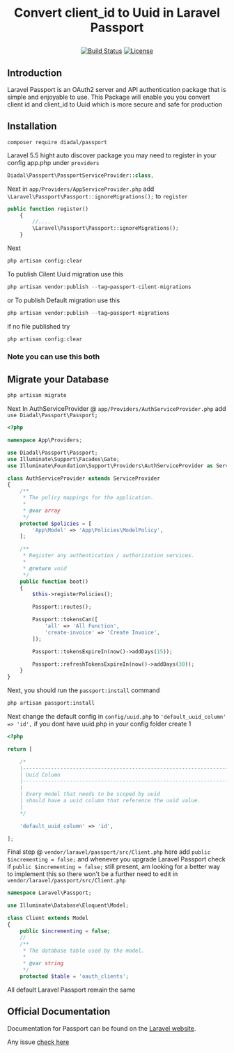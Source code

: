 
# <p align="center">Convert client_id to Uuid in Laravel Passport</p>

<p align="center">
<a href="https://travis-ci.org/diadal/passport"><img src="https://travis-ci.org/diadal/passport.svg?branch=master" alt="Build Status"></a>
<!-- <a href="https://packagist.org/packages/diadal/passport"><img src="https://poser.pugx.org/diadal/passport/d/total.svg" alt="Total Downloads"></a> -->
<!-- <a href="https://packagist.org/packages/diadal/passport"><img src="https://poser.pugx.org/diadal/passport/v/stable.svg" alt="Latest Stable Version"></a> -->
<a href="https://packagist.org/packages/diadal/passport"><img src="https://poser.pugx.org/diadal/passport/license.svg" alt="License"></a>
</p>



## Introduction

Laravel Passport is an OAuth2 server and API authentication package that is simple and enjoyable to use.
This Package will enable you you convert client id and client_id to Uuid which is more secure and safe for production 

## Installation

```shell
composer require diadal/passport
```

Laravel 5.5 hight auto discover package  you may need to register in your config app.php under `providers`
```php
Diadal\Passport\PassportServiceProvider::class,
```
Next in `app/Providers/AppServiceProvider.php` add `\Laravel\Passport\Passport::ignoreMigrations();` to `register`
```php
public function register()
    {
        //....
        \Laravel\Passport\Passport::ignoreMigrations();
    }
```

Next
```php
php artisan config:clear
```

To publish Cilent Uuid migration use this 

```php
php artisan vendor:publish --tag=passport-cilent-migrations
```
or
To publish Default migration use this

```php
php artisan vendor:publish --tag=passport-migrations
```

if no file published try 
```php
php artisan config:clear
```

### Note you can use this both

## Migrate your Database 

```php
php artisan migrate
```


Next In AuthServiceProvider @ `app/Providers/AuthServiceProvider.php` add `use Diadal\Passport\Passport;`

```php
<?php

namespace App\Providers;

use Diadal\Passport\Passport;
use Illuminate\Support\Facades\Gate;
use Illuminate\Foundation\Support\Providers\AuthServiceProvider as ServiceProvider;

class AuthServiceProvider extends ServiceProvider
{
    /**
     * The policy mappings for the application.
     *
     * @var array
     */
    protected $policies = [
        'App\Model' => 'App\Policies\ModelPolicy',
    ];

    /**
     * Register any authentication / authorization services.
     *
     * @return void
     */
    public function boot()
    {
        $this->registerPolicies();

        Passport::routes();

        Passport::tokensCan([
            'all' => 'All Function',
            'create-invoice' => 'Create Invoice',
        ]);

        Passport::tokensExpireIn(now()->addDays(15));

        Passport::refreshTokensExpireIn(now()->addDays(30));
    }
}

```
Next, you should run the `passport:install` command
```php
php artisan passport:install
```

Next change the default config in `config/uuid.php`   to `'default_uuid_column' => 'id',` if you dont have uuid.php in your config folder create 1 

```php
<?php

return [

    /*
    |--------------------------------------------------------------------------
    | Uuid Column
    |--------------------------------------------------------------------------
    |
    | Every model that needs to be scoped by uuid
    | should have a uuid column that reference the uuid value.
    |
    */

    'default_uuid_column' => 'id',

];
```


Final step @ `vendor/laravel/passport/src/Client.php` here add `public $incrementing = false;` and whenever you upgrade Laravel Passport check if `public $incrementing = false;` still present, am looking for a better way to implement this so there won't be a further need to edit in `vendor/laravel/passport/src/Client.php`  

```php
namespace Laravel\Passport;

use Illuminate\Database\Eloquent\Model;

class Client extends Model
{
    public $incrementing = false;
    // 
    /**
     * The database table used by the model.
     *
     * @var string
     */
    protected $table = 'oauth_clients';

```

All default Laravel Passport remain the same  

## Official Documentation

Documentation for Passport can be found on the [Laravel website](http://laravel.com/docs/master/passport).

Any issue <a href="https://github.com/diadal/passport/issues">check here</a> 


